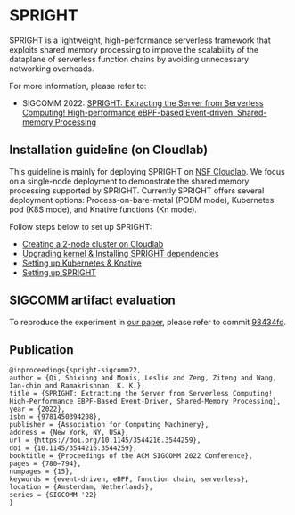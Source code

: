 # SPRIGHT

SPRIGHT is a lightweight, high-performance serverless framework that exploits shared memory processing to improve the scalability of the dataplane of serverless function chains by avoiding unnecessary networking overheads.

For more information, please refer to:
- SIGCOMM 2022: [SPRIGHT: Extracting the Server from Serverless Computing! High-performance eBPF-based Event-driven, Shared-memory Processing](https://dl.acm.org/doi/abs/10.1145/3544216.3544259)

## Installation guideline (on Cloudlab) ##

This guideline is mainly for deploying SPRIGHT on [NSF Cloudlab](https://www.cloudlab.us/). We focus on a single-node deployment to demonstrate the shared memory processing supported by SPRIGHT. Currently SPRIGHT offers several deployment options: Process-on-bare-metal (POBM mode), Kubernetes pod (K8S mode), and Knative functions (Kn mode).

Follow steps below to set up SPRIGHT:
- [Creating a 2-node cluster on Cloudlab](docs/01-create-cluster-on-cloudlab.md)
- [Upgrading kernel & Installing SPRIGHT dependencies](docs/02-upgrade-kernel-install-deps.md)
- [Setting up Kubernetes & Knative](docs/03-setup-k8s-kn.md)
- [Setting up SPRIGHT](docs/04-setup-spright.md)

<!-- ## Documentation ##
Please refer to the [SPRIGHT documentation]() for details on installing, running and deploying SPRIGHT. -->

## SIGCOMM artifact evaluation ##
To reproduce the experiment in [our paper](https://dl.acm.org/doi/abs/10.1145/3544216.3544259), please refer to commit [98434fd](https://github.com/ucr-serverless/spright/tree/98434fd1e4fb9498308151e863975ff6883d5bf7).

## Publication ##
~~~
@inproceedings{spright-sigcomm22,
author = {Qi, Shixiong and Monis, Leslie and Zeng, Ziteng and Wang, Ian-chin and Ramakrishnan, K. K.},
title = {SPRIGHT: Extracting the Server from Serverless Computing! High-Performance EBPF-Based Event-Driven, Shared-Memory Processing},
year = {2022},
isbn = {9781450394208},
publisher = {Association for Computing Machinery},
address = {New York, NY, USA},
url = {https://doi.org/10.1145/3544216.3544259},
doi = {10.1145/3544216.3544259},
booktitle = {Proceedings of the ACM SIGCOMM 2022 Conference},
pages = {780–794},
numpages = {15},
keywords = {event-driven, eBPF, function chain, serverless},
location = {Amsterdam, Netherlands},
series = {SIGCOMM '22}
}
~~~

<!-- ## Description

This artifact runs on c220g5 nodes on NSF Cloudlab. 

## 1. Starting up a 2-node cluster on Cloudlab
1. The following steps require a **bash** environment. Please configure the default shell in your CloudLab account to be bash. For how to configure bash on Cloudlab, Please refer to the post "Choose your shell": https://www.cloudlab.us/portal-news.php?idx=49
2. When starting a new experiment on Cloudlab, select the **small-lan** profile
3. In the profile parameterization page, 
        - Set **Number of Nodes** as **2**
        - Set OS image as **Ubuntu 20.04**
        - Set physical node type as **c220g5**
        - Please check **Temp Filesystem Max Space**
        - Keep **Temporary Filesystem Mount Point** as default (**/mydata**)
4. Wait for the cluster to be initialized (It may take 5 to 10 minutes)
5. Extend the disk. This is because Cloudlab only allocates a 16GB disk space.
On the master node (**node-0**) and worker node (**node-1**), run
```bash
sudo chown -R $(id -u):$(id -g) /mydata
cd /mydata
git clone https://github.com/ucr-serverless/spright.git
export MYMOUNT=/mydata
```

## 2. Install SPRIGHT on the master node (**node-0**) 
### Update Kernel of the master node
```bash
$ cd /mydata/spright

spright$ ./sigcomm-experiment/env-setup/001-env_setup_master.sh

# The master node will be rebooted after the script is complete
# Rebooting usually takes 5 - 10 minutes
```

### Re-login to master node after rebooting (**node-0**)

### Install libbpf, dpdk and SPRIGHT
```bash
$ cd /mydata/spright

spright$ ./sigcomm-experiment/env-setup/002-env_setup_master.sh
```

## 3. Install Kubernetes control plane and Knative
### Setting up the Kubernetes master node (**node-0**).
```shell=
$ cd /mydata/spright

spright$ export MYMOUNT=/mydata

spright$ ./sigcomm-experiment/env-setup/100-docker_install.sh

spright$ source ~/.bashrc

spright$ ./sigcomm-experiment/env-setup/200-k8s_install.sh master 10.10.1.1

## Once the installation of Kuberentes control plane is done, 
## it will print out an token `kubeadm join ...`. 
## **PLEASE copy and save this token somewhere**. 
## The worker node (**node-1**) needs this token to join the Kuberentes control plane.

spright$ echo 'source <(kubectl completion bash)' >>~/.bashrc && source ~/.bashrc
```

### Setting up the Kubernetes worker node (**node-1**).
```shell=
$ cd /mydata/spright

spright$ export MYMOUNT=/mydata

spright$ ./sigcomm-experiment/env-setup/100-docker_install.sh

spright$ source ~/.bashrc

spright$ ./sigcomm-experiment/env-setup/200-k8s_install.sh slave

# Use the token returned from the master node (**node-0**) to join the Kubernetes control plane. Run `sudo kubeadm join ...` with the token just saved. Please run the `kubeadm join` command with *sudo*
spright$ sudo kubeadm join <control-plane-token>
```

### Enable pod placement on master node (**node-0**) and taint worker node (**node-1**):
```shell=
$ cd /mydata/spright
spright$ ./sigcomm-experiment/env-setup/201-taint_nodes.sh
```

### Setting up the Knative.
1. On the master node (**node-0**), run
```shell=
$ cd /mydata/spright
spright$ ./sigcomm-experiment/env-setup/300-knative_install.sh
```

## 4. Experiment Workflow
Note: We will run the SPRIGHT components directly as a binary for fast demonstration and testing purpose. To run SPRIGHT as a function pod, please refer to

### 1 - Online boutique.
**Check-List**:
- Program: S-SPRIGHT, D-SPRIGHT, Knative function, gRPC (Kubernetes pod)
- Metrics: RPS, Latency and CPU usage
- Time needed to complete experiments: 2 hours

#### 1.0 Install Deps of Locust generator on worker node (**node-1**)
> **Worker node (node-1) operations**

Install Locust load generator
```shell=
$ cd /mydata/spright/sigcomm-experiment/env-setup/

env-setup$ ./400-install_locust.sh

```

#### 1.1 Run Online boutique using S-SPRIGHT (SKMSG)

> **Master node (node-0) operations**
```shell=
$ cd /mydata/spright/sigcomm-experiment/expt-1-online-boutique/

expt-1-online-boutique$ ./run_spright.sh s-spright

# After the experiment is done (~3 minutes)
# Enter Ctrl+B then D to detach from tmux
```
---
> **Worker node (node-1) operations**
```shell=
$ cd /mydata/spright/sigcomm-experiment/expt-1-online-boutique/

expt-1-online-boutique$ ./run_load_generators.sh spright 10.10.1.1 8080

# After the experiment is done (~3 minutes)
# Enter Ctrl+B then D to detach from tmux
```
---
> **Consolidate metric files generated by Locust workers on the worker node (node-1)**
```shell=
# Make sure you are on the worker node
$ cd /mydata/spright/sigcomm-experiment/expt-1-online-boutique/

expt-1-online-boutique$ ./consolidate_locust_stats.sh s-spright

```

#### 1.2 Run Online boutique using D-SPRIGHT (DPDK's RTE rings)

> **Master node (node-0) operations**
```shell=
$ cd /mydata/spright/sigcomm-experiment/expt-1-online-boutique/

expt-1-online-boutique$ ./run_spright.sh d-spright

# After the experiment is done (~3 minutes)
# Enter Ctrl+B then D to detach from tmux
```
---
> **Worker node (node-1) operations**
```shell=
$ cd /mydata/spright/sigcomm-experiment/expt-1-online-boutique/

expt-1-online-boutique$ ./run_load_generators.sh spright 10.10.1.1 8080

# After the experiment is done (~3 minutes)
# Enter Ctrl+B then D to detach from tmux
```
---
> **Consolidate metric files generated by Locust workers on the worker node (node-1)**
```shell=
# Make sure you are on the worker node
$ cd /mydata/spright/sigcomm-experiment/expt-1-online-boutique/

expt-1-online-boutique$ ./consolidate_locust_stats.sh d-spright

```

#### 1.3 Run Online boutique using Knative

> **Master node (node-0) operations**

**Step-1**: start Knative functions
```shell=
$ cd /mydata/spright/sigcomm-experiment/expt-1-online-boutique/

expt-1-online-boutique$ python3 hack/hack.py && cd /mydata/spright/

spright$ kubectl apply -f sigcomm-experiment/expt-1-online-boutique/manifests/knative

# Get the IP of Istio Ingress
spright$ kubectl get po -l istio=ingressgateway -n istio-system -o jsonpath='{.items[0].status.hostIP}'

# Get the Port of Istio Ingress
spright$ kubectl -n istio-system get service istio-ingressgateway -o jsonpath='{.spec.ports[?(@.name=="http2")].nodePort}'

# Record the IP of parking proxy, the IP of Istio Ingress and the Port of Istio Ingress, they will be used by the load generator on worker node
```

**Step-2**: Start CPU usage collection
```shell= 
$ cd /mydata/spright/sigcomm-experiment/expt-1-online-boutique/

expt-1-online-boutique$ ./run_kn.sh
```
---
> **Worker node (node-1) operations**
```shell= 
$ cd /mydata/spright/sigcomm-experiment/expt-1-online-boutique/

# Please use the IP and Port obtained on master node (Step-1 of Knative online boutique)
expt-1-online-boutique$ ./run_load_generators.sh kn $ISTIO_INGRESS_GW_IP $ISTIO_INGRESS_GW_PORT

```
---
> **Consolidate metric files generated by Locust workers on the worker node (node-1)**
```shell=
# Make sure you are on the worker node
$ cd /mydata/spright/sigcomm-experiment/expt-1-online-boutique/

expt-1-online-boutique$ ./consolidate_locust_stats.sh kn

```

#### 1.4 Run Online boutique using gRPC

> **Master node (node-0) operations**

**Step-1**: start gRPC functions
```shell=
$ cd /mydata/spright

spright$ kubectl apply -f sigcomm-experiment/expt-1-online-boutique/manifests/kubernetes

# Get the IP of Frontend Service
spright$ kubectl get po -l app=frontend -o wide

# Record the IP of Frontend Service, it will be used by the load generator on worker node
```

**Step-2**: CPU usage collection
```shell= 
$ cd /mydata/spright/sigcomm-experiment/expt-1-online-boutique/

expt-1-online-boutique$ ./run_grpc.sh
```
---
> **Worker node (node-1) operations**
```shell=
$ cd /mydata/spright/sigcomm-experiment/expt-1-online-boutique/

# Please use the IP of frontend service obtained on master node (Step-1 of gRPC online boutique)
expt-1-online-boutique$ ./run_load_generators.sh kn $FRONTEND_SVC_IP 8080
```
---
> **Consolidate metric files generated by Locust workers on the worker node (node-1)**
```shell=
# Make sure you are on the worker node
$ cd /mydata/spright/sigcomm-experiment/expt-1-online-boutique/

expt-1-online-boutique$ ./consolidate_locust_stats.sh grpc

```

### 2 - Motion detection
**Check-List**:
- Program: S-SPRIGHT, Knative function
- Metrics: Latency and CPU usage
- Time needed to complete experiments: 2 hours

#### 2.0 Download motion dataset
> **Worker node (node-1) operations**
```shell=
$ cd /mydata/spright/sigcomm-experiment/env-setup

env-setup$ ./401-motion_dataset_download.sh
```

#### 2.1 Run Motion Detection using S-SPRIGHT

> **Master node (node-0) operations**
```shell=
$ cd /mydata/spright/sigcomm-experiment/expt-2-motion-detection/

expt-2-motion-detection$ ./run_spright.sh

# After the experiment is done (~60 minutes)
# Enter Ctrl+B then D to detach from tmux
```
---
> **Worker node (node-1) operations**
Run load generator
```shell=
$ cd /mydata/spright/sigcomm-experiment/expt-2-motion-detection/load-generator

load-generator$ python3 spright-motion-generator.py --ip 10.10.1.1 --port 8080
```

#### 2.2 Run Motion Detection using Knative
> **Master node (node-0) operations**
**Step-1**: start knative functions
```shell=
$ cd /mydata/spright

spright$ kubectl apply -f ./sigcomm-experiment/expt-2-motion-detection/manifests/

# Prepare NGINX config files
spright$ cd sigcomm-experiment/expt-2-motion-detection/hack/
hack$ python3 hack.py && cd /mydata/spright

# Waiting until functions are started up
spright$ kubectl cp sigcomm-experiment/expt-2-motion-detection/cfg/default.conf motion-proxy:etc/nginx/conf.d/default.conf
spright$ kubectl cp sigcomm-experiment/expt-2-motion-detection/cfg/nginx.conf motion-proxy:etc/nginx/nginx.conf

# Reload NGINX proxy and install curl inside NGINX
spright$ kubectl exec -it motion-proxy -- sh
/$ apk add curl
/$ nginx -t && nginx -s reload
/$ exit

# Get the IP of motion-proxy pod
spright$ kubectl get pod motion-proxy -o wide

# Record the IP, it will be used by the load generator on worker node
```

**Step-2**: CPU usage collection
```shell= 
$ cd /mydata/spright/sigcomm-experiment/expt-2-motion-detection/

expt-2-motion-detection$ ./run_kn.sh
```
---
> **Worker node (node-1) operations**
Run load generator
```shell=
$ cd /mydata/spright/sigcomm-experiment/expt-2-motion-detection/load-generator

# use the IP of motion proxy obtained from master node
load-generator$ python3 kn-motion-generator.py --ip <motion-proxy-ip> --port 80
```

### 3 - Parking detection & Charging.
**Check-List**:
- Program: S-SPRIGHT, Knative function
- Metrics: Latency and CPU usage
- Time needed to complete experiments: 30 minutes
#### 3.1 Run the parking detection function chain using S-SPRIGHT

> **Master node (node-0) operations**
```shell=
$ cd /mydata/spright/sigcomm-experiment/expt-3-parking/

expt-3-parking$ ./run_spright.sh

# After the experiment is done (~12 minutes)
# Enter Ctrl+B then D to detach from tmux
```
---
> **Worker node (node-1) operations**
Run load generator
```shell=
$ cd /mydata/spright/sigcomm-experiment/expt-3-parking/load-generator

load-generator$ python3 skmsg-parking.py --ip 10.10.1.1 --port 8080
```

#### 3.2 Run the parking detection function chain using Knative
> **Master node (node-0) operations**
**Step-1**: start knative functions
```shell=
$ cd /mydata/spright

spright$ kubectl apply -f ./sigcomm-experiment/expt-3-parking/manifests/

# Prepare NGINX config files
spright$ cd sigcomm-experiment/expt-3-parking/hack/
hack$ python3 hack.py && cd /mydata/spright

# Waiting until functions are started up
spright$ kubectl cp sigcomm-experiment/expt-3-parking/cfg/default.conf parking-proxy:etc/nginx/conf.d/default.conf
spright$ kubectl cp sigcomm-experiment/expt-3-parking/cfg/nginx.conf parking-proxy:etc/nginx/nginx.conf

# Reload NGINX proxy and install curl inside NGINX
spright$ kubectl exec -it parking-proxy -- sh
/$ apk add curl
/$ nginx -t && nginx -s reload
/$ exit

# Get the IP of motion-proxy pod
spright$ kubectl get pod parking-proxy -o wide

# Get the IP of Istio Ingress
spright$ kubectl get po -l istio=ingressgateway -n istio-system -o jsonpath='{.items[0].status.hostIP}'

# Get the Port of Istio Ingress
spright$ kubectl -n istio-system get service istio-ingressgateway -o jsonpath='{.spec.ports[?(@.name=="http2")].nodePort}'

# Record the IP of parking proxy, the IP of Istio Ingress and the Port of Istio Ingress, they will be used by the load generator on worker node
```

**Step-2**: CPU usage collection
```shell= 
$ cd /mydata/spright/sigcomm-experiment/expt-3-parking/

expt-3-parking$ ./run_kn.sh
```
---
> **Worker node (node-1) operations**
Run load generator
```shell=
$ cd /mydata/spright/sigcomm-experiment/expt-3-parking/load-generator

# use the IP of parking proxy, the IP of Istio Ingress and the Port of Istio Ingress obtained from master node
load-generator$ python3 kn-parking.py --nginxip <motion-proxy-ip> --nginxport 80 --istioip <istio-ingress-ip> --istioport <istio-ingress-port>
```

## 5. Download metric logs to your local machine.
- **Prerequisite**: create a "results" directory on your local machine if you do not have

### Download Online Boutique experiment raw metric files
```shell=
# Go to the "results" directory on your local machine
$ cd $HOME/results

# Creating a directory to put parking experiment related metric files
results$ mkdir online_boutique && cd online_boutique

# Replace the correct user ID and hostname of your cloudlab machine
# Download metric files on the master node
online_boutique$ scp <cloudlab-userid>@<node-0-hostname>:/mydata/online-boutique-results/dpdk_gw.cpu ./
online_boutique$ scp <cloudlab-userid>@<node-0-hostname>:/mydata/online-boutique-results/dpdk_nf.cpu ./
online_boutique$ scp <cloudlab-userid>@<node-0-hostname>:/mydata/online-boutique-results/grpc-recom.cpu ./
online_boutique$ scp <cloudlab-userid>@<node-0-hostname>:/mydata/online-boutique-results/grpc-front-prod.cpu ./
online_boutique$ scp <cloudlab-userid>@<node-0-hostname>:/mydata/online-boutique-results/grpc-others.cpu ./
online_boutique$ scp <cloudlab-userid>@<node-0-hostname>:/mydata/online-boutique-results/kn-gw.cpu ./online_boutique$ scp <cloudlab-userid>@<node-0-hostname>:/mydata/online-boutique-results/kn-queue.cpu ./
online_boutique$ scp <cloudlab-userid>@<node-0-hostname>:/mydata/online-boutique-results/kn-front-prod.cpu ./
online_boutique$ scp <cloudlab-userid>@<node-0-hostname>:/mydata/online-boutique-results/kn-others.cpu ./
online_boutique$ scp <cloudlab-userid>@<node-0-hostname>:/mydata/online-boutique-results/kn-recom.cpu ./
online_boutique$ scp <cloudlab-userid>@<node-0-hostname>:/mydata/online-boutique-results/skmsg_fn.cpu ./
online_boutique$ scp <cloudlab-userid>@<node-0-hostname>:/mydata/online-boutique-results/skmsg_gw.cpu ./

# Download metric files on the worker node
online_boutique$ scp <cloudlab-userid>@<node-1-hostname>:/mydata/spright/sigcomm-experiment/expt-1-online-boutique/rps_stats_d-spright.csv ./
online_boutique$ scp <cloudlab-userid>@<node-1-hostname>:/mydata/spright/sigcomm-experiment/expt-1-online-boutique/latency_of_each_req_stats_d-spright.csv ./
online_boutique$ scp <cloudlab-userid>@<node-1-hostname>:/mydata/spright/sigcomm-experiment/expt-1-online-boutique/rps_stats_s-spright.csv ./
online_boutique$ scp <cloudlab-userid>@<node-1-hostname>:/mydata/spright/sigcomm-experiment/expt-1-online-boutique/latency_of_each_req_stats_s-spright.csv ./
online_boutique$ scp <cloudlab-userid>@<node-1-hostname>:/mydata/spright/sigcomm-experiment/expt-1-online-boutique/rps_stats_grpc.csv ./
online_boutique$ scp <cloudlab-userid>@<node-1-hostname>:/mydata/spright/sigcomm-experiment/expt-1-online-boutique/latency_of_each_req_stats_grpc.csv ./
online_boutique$ scp <cloudlab-userid>@<node-1-hostname>:/mydata/spright/sigcomm-experiment/expt-1-online-boutique/rps_stats_kn.csv ./
online_boutique$ scp <cloudlab-userid>@<node-1-hostname>:/mydata/spright/sigcomm-experiment/expt-1-online-boutique/latency_of_each_req_stats_kn.csv ./


```

### Download Motion Detection experiment raw metric files
```shell=
# Go to the "results" directory on your local machine
$ cd $HOME/results

# Creating a directory to put parking experiment related metric files
results$ mkdir motion && cd motion

# Replace the correct user ID and hostname of your cloudlab machine
# Download metric files on the master node
motion$ scp <cloudlab-userid>@<node-0-hostname>:/mydata/motion-detection-results/kn-queue.motion.cpu ./
motion$ scp <cloudlab-userid>@<node-0-hostname>:/mydata/motion-detection-results/kn-gw.motion.cpu ./
motion$ scp <cloudlab-userid>@<node-0-hostname>:/mydata/motion-detection-results/kn-fn.motion.cpu ./
motion$ scp <cloudlab-userid>@<node-0-hostname>:/mydata/motion-detection-results/skmsg_gw.motion.cpu ./
motion$ scp <cloudlab-userid>@<node-0-hostname>:/mydata/motion-detection-results/skmsg_fn.motion.cpu ./

# Download metric files on the worker node
motion$ scp <cloudlab-userid>@<node-1-hostname>:/mydata/spright/sigcomm-experiment/expt-2-motion-detection/load-generator/skmsg_motion_output.csv ./
motion$ scp <cloudlab-userid>@<node-1-hostname>:/mydata/spright/sigcomm-experiment/expt-2-motion-detection/load-generator/kn_motion_output.csv ./
```

### Download Parking experiment raw metric files
```shell=
# Go to the "results" directory on your local machine
$ cd $HOME/results

# Creating a directory to put parking experiment related metric files
results$ mkdir parking && cd parking

# Replace the correct user ID and hostname of your cloudlab machine
# Download metric files on the master node
parking$ scp <cloudlab-userid>@<node-0-hostname>:/mydata/parking-results/kn-queue.parking.cpu ./
parking$ scp <cloudlab-userid>@<node-0-hostname>:/mydata/parking-results/kn-gw.parking.cpu ./
parking$ scp <cloudlab-userid>@<node-0-hostname>:/mydata/parking-results/kn-fn.parking.cpu ./
parking$ scp <cloudlab-userid>@<node-0-hostname>:/mydata/parking-results/skmsg_gw.parking.cpu ./
parking$ scp <cloudlab-userid>@<node-0-hostname>:/mydata/parking-results/skmsg_fn.parking.cpu ./

# Download metric files on the worker node
parking$ scp <cloudlab-userid>@<node-1-hostname>:/mydata/spright/sigcomm-experiment/expt-3-parking/load-generator/kn.parking_output.csv ./
parking$ scp <cloudlab-userid>@<node-1-hostname>:/mydata/spright/sigcomm-experiment/expt-3-parking/load-generator/skmsg.parking_output.csv ./
```

## 6. Re-producing figures (camera-ready version) in the manuscript (on your local machine).

### Download script to the 'results' directory
```bash
# Go to the "results" directory on your local machine
$ cd $HOME/results

results$ git clone https://github.com/ucr-serverless/spright-figures.git
results$ cp spright-figures/* ./
```

```shell=
# Figure-9: RPS for online boutique workload: {Knative, gRPC} at 5K & {D-SPRIGHT, S-SPRIGHT } at 25K concurrency.
python3 fig-9.py

# Figure-10 (a) - (i)
python3 fig-10-a.py
python3 fig-10-b.py
python3 fig-10-c.py
python3 fig-10-d.py
python3 fig-10-e.py
python3 fig-10-f.py
python3 fig-10-g.py
python3 fig-10-h.py
python3 fig-10-i.py

# Figure-11 (a), (b)
python3 fig-11-a.py
python3 fig-11-b.py

# Figure-12 (a), (b)
python3 fig-12-a.py
python3 fig-12-b.py
```

## 7. Misc.
### Compile the eBPF code into an object file
```bash
cd ebpf/
clang -g -O2 -c -target bpf -o sk_msg_kern.o sk_msg_kern.c

# Copy sk_msg_kern.o to obj/
cp sk_msg_kern.o ../obj/

# Debugging purpose: output bpf_printk()
sudo cat  /sys/kernel/debug/tracing/trace_pipe
``` -->
